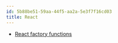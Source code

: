 ```yaml
---
id: 5b88be51-59aa-44f5-aa2a-5e3f7f16cd03
title: React
---
```


-   [React factory functions](20201130084608-react_factory_functions)
